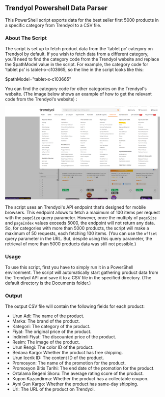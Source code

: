 ## Trendyol Powershell Data Parser

This PowerShell script exports data for the best seller first 5000 products in a specific category from Trendyol to a CSV file.

### About The Script

The script is set up to fetch product data from the ‘tablet pc’ category on Trendyol by default. If you wish to fetch data from a different category, you’ll need to find the category code from the Trendyol website and replace the $pathModel value in the script. For example, the category code for ‘tablet pc’ is tablet-x-c103665, so the line in the script looks like this:

$pathModel="tablet-x-c103665"

You can find the category code for other categories on the Trendyol's website. (The image below shows an example of how to get the relevant code from the Trendyol's website) :

![](https://raw.githubusercontent.com/canerkonuk/TrendyolPowershellDataParser/master/ExampleProductCategoryCode.png?token=GHSAT0AAAAAACOC6TXAICSE2J6R7JDVAGZYZOKRV6A)

The script uses an Trendyol's API endpoint that’s designed for mobile browsers. This endpoint allows to fetch a maximum of 100 items per request with the `pageSize` query parameter. However, once the multiply of `pageSize` and `pageIndex` values exceeds 5000, the endpoint will not return any data. So, for categories with more than 5000 products, the script will make a maximum of 50 requests, each fetching 100 items. (You can use the `offset` query parameter in the URL. But, despite using this query parameter, the retrieval of more than 5000 products data was still not possible.)

### Usage

To use this script, first you have to simply run it in a PowerShell environment. The script will automatically start gathering product data from the Trendyol API and save it to a CSV file in the specified directory. (The default directory is the Documents folder.)

### Output

The output CSV file will contain the following fields for each product:

- Urun Adi: The name of the product.
- Marka: The brand of the product.
- Kategori: The category of the product.
- Fiyat: The original price of the product.
- Indirimli Fiyat: The discounted price of the product.
- Resim: The image of the product.
- Urun Rengi: The color ID of the product.
- Bedava Kargo: Whether the product has free shipping.
- Urun Icerik ID: The content ID of the product.
- Promosyon: The name of the promotion for the product.
- Promosyon Bitis Tarihi: The end date of the promotion for the product.
- Ortalama Begeni Skoru: The average rating score of the product.
- Kupon Kazandirma: Whether the product has a collectable coupon.
- Ayni Gun Kargo: Whether the product has same-day shipping.
- Url: The URL of the product on Trendyol.